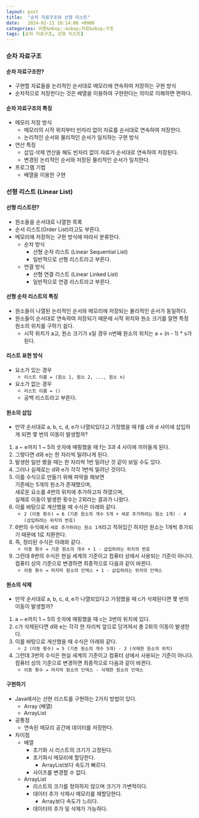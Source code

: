 ```yaml
---
layout: post
title:  "순차 자료구조와 선형 리스트"
date:   2024-02-11 18:14:00 +0900
categories: 이론&nbsp;-&nbsp;자료&nbsp;구조
tags: [순차 자료구조, 선형 리스트]
---
```


### 순차 자료구조


#### 순차 자료구조란?

- 구현할 자료들을 논리적인 순서대로 메모리에 연속하여 저장하는 구현 방식
- 순차적으로 저장한다는 것은 배열을 이용하여 구현한다는 의미로 이해하면 편하다.

#### 순차 자료구조의 특징

- 메모리 저장 방식
    - 메모리의 시작 위치부터 빈자리 없이 자료를 순서대로 연속하여 저장한다.
    - 논리적인 순서와 물리적인 순서가 일치하는 구현 방식
- 연산 특징
    - 삽입·삭제 연산을 해도 빈자리 없이 자료가 순서대로 연속하여 저장된다.
    - 변경된 논리적인 순서와 저장된 물리적인 순서가 일치한다.
- 프로그램 기법
    - 배열을 이용한 구현

### 선형 리스트 (Linear List)

#### 선형 리스트란?

- 원소들을 순서대로 나열한 목록
- 순서 리스트(Order List)라고도 부른다.
- 메모리에 저장하는 구현 방식에 따라서 분류한다.
    - 순차 방식
        - 선형 순차 리스트 (Linear Sequential List)
        - 일반적으로 선형 리스트라고 부른다.
    - 연결 방식
        - 선형 연결 리스트 (Linear Linked List)
        - 일반적으로 연결 리스트라고 부른다.

#### 선형 순차 리스트의 특징

- 원소들이 나열된 논리적인 순서와 메모리에 저장되는 물리적인 순서가 동일하다.
- 원소들이 순서대로 연속하여 저장되기 때문에 시작 위치와 원소 크기를 알면 특정 원소의 위치를 구하기 쉽다.
    - 시작 위치가 a고, 원소 크기가 s일 경우 n번째 원소의 위치는 a + (n - 1) * s가 된다.

#### 리스트 표현 방식

- 요소가 있는 경우
    - `리스트 이름 = (원소 1, 원소 2, ..., 원소 n)`
- 요소가 없는 경우
    - `리스트 이름 = ()`
    - 공백 리스트라고 부른다.

#### 원소의 삽입

- 만약 순서대로 a, b, c, d, e가 나열되있다고 가정했을 때 f를 c와 d 사이에 삽입하게 되면 몇 번의 이동이 발생할까?
1. a ~ e까지 1 ~ 5의 숫자에 매핑했을 때 f는 3과 4 사이에 끼어들게 된다.
2. 그렇다면 d와 e는 한 자리씩 밀려나게 된다.
3. 발생한 일만 봤을 때는 한 자리씩 1번 밀려난 것 같이 보일 수도 있다.
4. 그러나 실제로는 d와 e가 각각 1번씩 밀려난 것이다.
5. 이를 수식으로 만들기 위해 파악을 해보면  
기존에는 5개의 원소가 존재했으며,  
새로운 요소를 4번의 위치에 추가하고자 하였으며,  
실제로 이동이 발생한 횟수는 2회라는 결과가 나왔다.
6. 이를 바탕으로 계산했을 때 수식은 아래와 같다.
    - `2 (이동 횟수) = 6 (기존 원소의 개수 5개 + 새로 추가하려는 원소 1개) - 4 (삽입하려는 위치의 번호)`
7. 6번의 수식에서 `새로 추가하려는 원소 1개`라고 적혀있긴 하지만 원소는 1개씩 추가되기 때문에 1로 치환한다.
8. 즉, 정리된 수식은 아래와 같다.
    - `이동 횟수 = 기존 원소의 개수 + 1 - 삽입하려는 위치의 번호`
9. 그런데 8번의 수식은 현실 세계의 기준이고 컴퓨터 상에서 사용되는 기준이 아니다.  
    컴퓨터 상의 기준으로 변경하면 최종적으로 다음과 같이 바뀐다.
    - `이동 횟수 = 마지막 원소의 인덱스 + 1 - 삽입하려는 위치의 인덱스`

#### 원소의 삭제

- 만약 순서대로 a, b, c, d, e가 나열되있다고 가정했을 때 c가 삭제된다면 몇 번의 이동이 발생할까?
1. a ~ e까지 1 ~ 5의 숫자에 매핑했을 때 c는 3번의 위치에 있다.
2. c가 삭제된다면 d와 e는 각각 한 자리씩 앞으로 당겨져서 총 2회의 이동이 발생한다.
3. 이를 바탕으로 게산했을 때 수식은 아래와 같다.
    - `2 (이동 횟수) = 5 (기존 원소의 개수 5개) - 3 (삭제한 원소의 위치)`
4. 그런데 3번의 수식은 현실 세계의 기준이고 컴퓨터 상에서 사용되는 기준이 아니다.  
    컴퓨터 상의 기준으로 변경하면 최종적으로 다음과 같이 바뀐다.
    - `이동 횟수 = 마지막 원소의 인덱스 - 삭제한 원소의 인덱스`

#### 구현하기

- Java에서는 선현 리스트를 구현하는 2가지 방법이 있다.
    - Array (배열)
    - ArrayList
- 공통점
    - 연속된 메모리 공간에 데이터를 저장한다.
- 차이점
    - 배열
        - 초기화 시 리스트의 크기가 고정된다.
        - 초기화시 메모리에 할당한다.
            - ArrayList보다 속도가 빠르다.
        - 사이즈를 변경할 수 없다.
    - ArrayList
        - 리스트의 크기를 정의하지 않으며 크기가 가변적이다.
        - 데이터 추가 삭제시 메모리를 재할당한다.
            - Array보다 속도가 느리다.
        - 데이터의 추가 및 삭제가 가능하다.